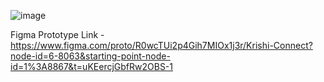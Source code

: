 ![image](https://github.com/user-attachments/assets/0ea61088-7e2a-4386-8b86-6a0feac1ee2e)

Figma Prototype Link - https://www.figma.com/proto/R0wcTUi2p4Gih7MIOx1j3r/Krishi-Connect?node-id=6-8063&starting-point-node-id=1%3A8867&t=uKEercjGbfRw2OBS-1
